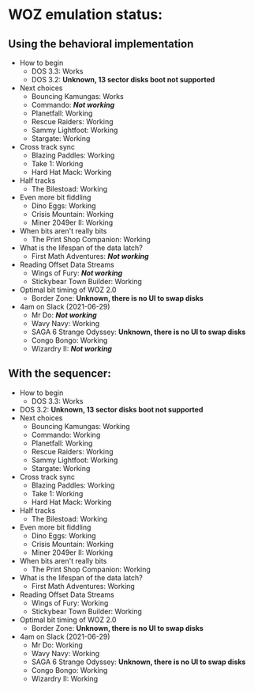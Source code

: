 
# WOZ emulation status:

## Using the behavioral implementation
- How to begin
    - DOS 3.3: Works
    - DOS 3.2: **Unknown, 13 sector disks boot not supported**
- Next choices
    - Bouncing Kamungas: Works
    - Commando: ***Not working***
    - Planetfall: Working
    - Rescue Raiders: Working
    - Sammy Lightfoot: Working
    - Stargate: Working
- Cross track sync
    - Blazing Paddles: Working
    - Take 1: Working
    - Hard Hat Mack: Working
- Half tracks
    - The Bilestoad: Working
- Even more bit fiddling
    - Dino Eggs: Working
    - Crisis Mountain: Working
    - Miner 2049er II: Working
- When bits aren't really bits
    - The Print Shop Companion: Working
- What is the lifespan of the data latch?
    - First Math Adventures: ***Not working***
- Reading Offset Data Streams
    - Wings of Fury: ***Not working***
    - Stickybear Town Builder: Working
- Optimal bit timing of WOZ 2.0
    - Border Zone: **Unknown, there is no UI to swap disks**
- 4am on Slack (2021-06-29)
    - Mr Do: ***Not working***
    - Wavy Navy: Working
    - SAGA 6 Strange Odyssey: **Unknown, there is no UI to swap disks**
    - Congo Bongo: Working
    - Wizardry II: ***Not working***

## With the sequencer:
- How to begin
    - DOS 3.3: Works
- DOS 3.2: **Unknown, 13 sector disks boot not supported**
- Next choices
    - Bouncing Kamungas: Working
    - Commando: Working
    - Planetfall: Working
    - Rescue Raiders: Working
    - Sammy Lightfoot: Working
    - Stargate: Working
- Cross track sync
    - Blazing Paddles: Working
    - Take 1: Working
    - Hard Hat Mack: Working
- Half tracks
    - The Bilestoad: Working
- Even more bit fiddling
    - Dino Eggs: Working
    - Crisis Mountain: Working
    - Miner 2049er II: Working
- When bits aren't really bits
    - The Print Shop Companion: Working
- What is the lifespan of the data latch?
    - First Math Adventures: Working
- Reading Offset Data Streams
    - Wings of Fury: Working
    - Stickybear Town Builder: Working
- Optimal bit timing of WOZ 2.0
    - Border Zone: **Unknown, there is no UI to swap disks**
- 4am on Slack (2021-06-29)
    - Mr Do: Working
    - Wavy Navy: Working
    - SAGA 6 Strange Odyssey: **Unknown, there is no UI to swap disks**
    - Congo Bongo: Working
    - Wizardry II: Working


